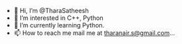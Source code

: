 - 👋 Hi, I’m @TharaSatheesh
- 👀 I’m interested in C++, Python
- 🌱 I’m currently learning Python.
- 📫 How to reach me mail me at tharanair.s@gmail.com...

<!---
TharaSatheesh/TharaSatheesh is a ✨ special ✨ repository because its `README.md` (this file) appears on your GitHub profile.
You can click the Preview link to take a look at your changes.
--->
